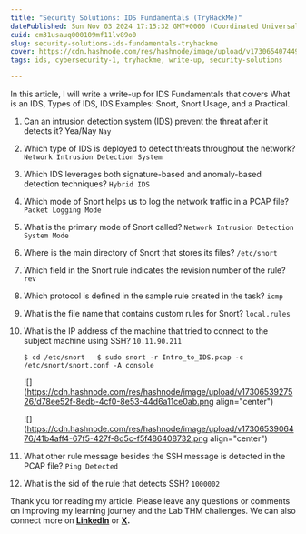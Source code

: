 ```yaml
---
title: "Security Solutions: IDS Fundamentals (TryHackMe)"
datePublished: Sun Nov 03 2024 17:15:32 GMT+0000 (Coordinated Universal Time)
cuid: cm31usauq000109mf11lv89o0
slug: security-solutions-ids-fundamentals-tryhackme
cover: https://cdn.hashnode.com/res/hashnode/image/upload/v1730654074499/79be197d-5a01-4f06-8666-9ca88afa9b8a.png
tags: ids, cybersecurity-1, tryhackme, write-up, security-solutions

---
```


In this article, I will write a write-up for IDS Fundamentals that covers What is an IDS, Types of IDS, IDS Examples: Snort, Snort Usage, and a Practical.

1. Can an intrusion detection system (IDS) prevent the threat after it detects it? Yea/Nay `Nay`
    
2. Which type of IDS is deployed to detect threats throughout the network? `Network Intrusion Detection System`
    
3. Which IDS leverages both signature-based and anomaly-based detection techniques? `Hybrid IDS`
    
4. Which mode of Snort helps us to log the network traffic in a PCAP file? `Packet Logging Mode`
    
5. What is the primary mode of Snort called? `Network Intrusion Detection System Mode`
    
6. Where is the main directory of Snort that stores its files? `/etc/snort`
    
7. Which field in the Snort rule indicates the revision number of the rule? `rev`
    
8. Which protocol is defined in the sample rule created in the task? `icmp`
    
9. What is the file name that contains custom rules for Snort? `local.rules`
    
10. What is the IP address of the machine that tried to connect to the subject machine using SSH? `10.11.90.211`  
      
    `$ cd /etc/snort   $ sudo snort -r Intro_to_IDS.pcap -c /etc/snort/snort.conf -A console`
    
    ![](https://cdn.hashnode.com/res/hashnode/image/upload/v1730653927526/d78ee52f-8edb-4cf0-8e53-44d6a11ce0ab.png align="center")
    
    ![](https://cdn.hashnode.com/res/hashnode/image/upload/v1730653906476/41b4aff4-67f5-427f-8d5c-f5f486408732.png align="center")
    
11. What other rule message besides the SSH message is detected in the PCAP file? `Ping Detected`
    
12. What is the sid of the rule that detects SSH? `1000002`
    

Thank you for reading my article. Please leave any questions or comments on improving my learning journey and the Lab THM challenges. We can also connect more on [**LinkedIn**](https://www.linkedin.com/in/sharon-jebitok) or [**X**](https://x.com/SharonJebitok)**.**